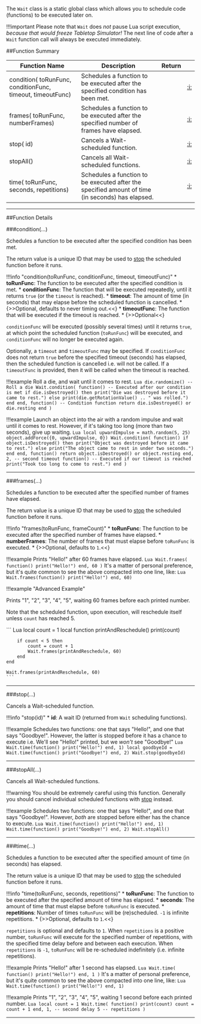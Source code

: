 The `Wait` class is a static global class which allows you to schedule code (functions) to be executed later on.

!!!important
    Please note that `Wait` does _not_ pause Lua script execution, _because that would freeze Tabletop Simulator!_ The
    next line of code after a `Wait` function call will always be executed immediately.

##Function Summary

Function Name | Description | Return | &nbsp;
-- | -- | -- | --
condition([<span class="tag fun"></span>](types.md#function) toRunFunc, [<span class="tag fun"></span>](types.md#function) conditionFunc, [<span class="tag flo"></span>](types.md) timeout, [<span class="tag fun"></span>](types.md#function) timeoutFunc) | Schedules a function to be executed after the specified condition has been met. | [<span class="ret int"></span>](types.md) | [:i:](#condition)
frames([<span class="tag fun"></span>](types.md#function) toRunFunc, [<span class="tag int"></span>](types.md) numberFrames) | Schedules a function to be executed after the specified number of frames have elapsed. | [<span class="ret int"></span>](types.md) | [:i:](#frames)
stop([<span class="tag int"></span>](types.md) id) | Cancels a Wait-scheduled function. | [<span class="ret boo"></span>](types.md) | [:i:](#stop)
stopAll() | Cancels all Wait-scheduled functions. | | [:i:](#stopall)
time([<span class="tag fun"></span>](types.md#function) toRunFunc, [<span class="tag flo"></span>](types.md) seconds, [<span class="tag int"></span>](types.md) repetitions) | Schedules a function to be executed after the specified amount of time (in seconds) has elapsed. | [<span class="ret int"></span>](types.md) | [:i:](#time)

---

##Function Details

###condition(...)

[<span class="ret int"></span>](types.md) Schedules a function to be executed after the specified condition has been met.

The return value is a unique ID that may be used to [stop](#stop) the scheduled function before it runs.

!!!info "condition(toRunFunc, conditionFunc, timeout, timeoutFunc)"
    * [<span class="tag fun"></span>](types.md#function) **toRunFunc**: The function to be executed after the specified condition is met.
    * [<span class="tag fun"></span>](types.md#function) **conditionFunc**: The function that will be executed repeatedly, until it returns `true` (or the `timeout` is reached).
    * [<span class="tag flo"></span>](types.md) **timeout**: The amount of time (in seconds) that may elapse before the scheduled function is cancelled.
        * {>>Optional, defaults to never timing out.<<}
    * [<span class="tag fun"></span>](types.md#function) **timeoutFunc**: The function that will be executed if the timeout is reached.
        * {>>Optional<<}

`conditionFunc` will be executed (possibly several times) until it returns `true`, at which point the
scheduled function (`toRunFunc`) will be executed, and `conditionFunc` will no longer be executed again.

Optionally, a `timeout` and `timeoutFunc` may be specified. If `conditionFunc` does not return `true` before the specified
timeout (seconds) has elapsed, then the scheduled function is cancelled i.e. will not be called. If a `timeoutFunc` is
provided, then it will be called when the timeout is reached.

!!!example
    Roll a die, and wait until it comes to rest.
    ``` Lua
    die.randomize() -- Roll a die
    Wait.condition(
        function() -- Executed after our condition is met
            if die.isDestroyed() then
                print("Die was destroyed before it came to rest.")
            else
                print(die.getRotationValue() .. " was rolled.")
            end
        end,
        function() -- Condition function
            return die.isDestroyed() or die.resting
        end
    )
    ```

!!!example
    Launch an object into the air with a random impulse and wait until it comes to rest.
    However, if it's taking too long (more than two seconds), give up waiting.
    ``` Lua
    local upwardImpulse = math.random(5, 25)
    object.addForce({0, upwardImpulse, 0})
    Wait.condition(
        function()
            if object.isDestroyed() then
                print("Object was destroyed before it came to rest.")
            else
                print("The object came to rest in under two seconds.")
            end
        end,
        function()
            return object.isDestroyed() or object.resting
        end,
        2, -- second timeout
        function() -- Executed if our timeout is reached
            print("Took too long to come to rest.")
        end
    )
    ```

---

###frames(...)

[<span class="ret int"></span>](types.md) Schedules a function to be executed after the specified number of frames
have elapsed.

The return value is a unique ID that may be used to [stop](#stop) the scheduled function before it runs.

!!!info "frames(toRunFunc, frameCount)"
    * [<span class="tag fun"></span>](types.md#function) **toRunFunc**: The function to be executed after the specified number of frames have elapsed.
    * [<span class="tag int"></span>](types.md) **numberFrames**: The number of frames that must elapse before `toRunFunc` is executed.
        * {>>Optional, defaults to `1`.<<}

!!!example
    Prints "Hello!" after 60 frames have elapsed.
    ``` Lua
    Wait.frames(
        function()
            print("Hello!")
        end,
        60
    )
    ```
    It's a matter of personal preference, but it's quite common to see the above compacted into one line, like:
    ``` Lua
    Wait.frames(function() print("Hello!") end, 60)
    ```

!!!example "Advanced Example"
    <p>Prints "1", "2", "3", "4", "5", waiting 60 frames before each printed number.</p>
    <p>Note that the scheduled function, upon execution, will reschedule itself unless `count` has reached 5.</p>
    ``` Lua
    local count = 1
    local function printAndReschedule()
        print(count)

        if count < 5 then
            count = count + 1
            Wait.frames(printAndReschedule, 60)
        end
    end

    Wait.frames(printAndReschedule, 60)
    ```

---

###stop(...)

[<span class="ret boo"></span>](types.md) Cancels a Wait-scheduled function.

!!!info "stop(id)"
    * [<span class="tag int"></span>](types.md) **id**: A wait ID (returned from `Wait` scheduling functions).

!!!example
    Schedules two functions: one that says "Hello!", and one that says "Goodbye!". However, the latter is stopped before
    it has a chance to execute i.e. We'll see "Hello!" printed, but we _won't_ see "Goodbye!"
    ``` Lua
    Wait.time(function() print("Hello!") end, 1)
    local goodbyeId = Wait.time(function() print("Goodbye!") end, 2)
    Wait.stop(goodbyeId)
    ```

---

###stopAll(...)

Cancels all Wait-scheduled functions.

!!!warning
    You should be extremely careful using this function. Generally you should cancel individual scheduled functions with
    [stop](#stop) instead.

!!!example
    Schedules two functions: one that says "Hello!", and one that says "Goodbye!". However, _both_ are stopped before
    either has the chance to execute.
    ``` Lua
    Wait.time(function() print("Hello!") end, 1)
    Wait.time(function() print("Goodbye!") end, 2)
    Wait.stopAll()
    ```

---

###time(...)

[<span class="ret int"></span>](types.md) Schedules a function to be executed after the specified amount of time
(in seconds) has elapsed.

The return value is a unique ID that may be used to [stop](#stop) the scheduled function before it runs.

!!!info "time(toRunFunc, seconds, repetitions)"
    * [<span class="tag fun"></span>](types.md#function) **toRunFunc**: The function to be executed after the specified amount of time has elapsed.
    * [<span class="tag flo"></span>](types.md) **seconds**: The amount of time that must elapse before `toRunFunc` is executed.
    * [<span class="tag int"></span>](types.md) **repetitions**: Number of times `toRunFunc` will be (re)scheduled. `-1` is infinite repetitions.
        * {>>Optional, defaults to `1`.<<}

`repetitions` is optional and defaults to `1`. When `repetitions` is a positive number, `toRunFunc` will execute for the
specified number of repetitions, with the specified time delay before and between each execution. When `repetitions` is
`-1`, `toRunFunc` will be re-scheduled indefinitely (i.e. infinite repetitions).

!!!example
    Prints "Hello!" after 1 second has elapsed.
    ``` Lua
    Wait.time(
        function()
            print("Hello!")
        end,
        1
    )
    ```
    It's a matter of personal preference, but it's quite common to see the above compacted into one line, like:
    ``` Lua
    Wait.time(function() print("Hello!") end, 1)
    ```

!!!example
    Prints "1", "2", "3", "4", "5", waiting 1 second before each printed number.
    ``` Lua
    local count = 1
    Wait.time(
        function()
            print(count)
            count = count + 1
        end,
        1, -- second delay
        5 -- repetitions
    )
    ```

---

